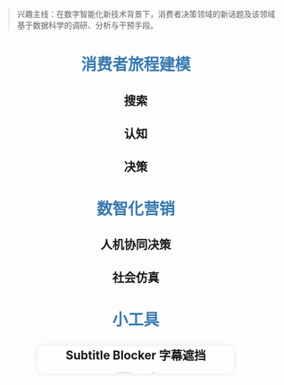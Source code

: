 

> 兴趣主线：在数字智能化新技术背景下，消费者决策领域的新话题及该领域基于数据科学的调研、分析与干预手段。
>

# <center><font color="#3879B1">消费者旅程建模</font></center>

## <center>搜索</center>



## <center>认知</center>



## <center>决策</center>



# <center><font color="#3879B1">数智化营销</font></center>

## <center>人机协同决策</center>



## <center>社会仿真</center>


# <center><font color="#3879B1">小工具</font></center>


<div style="text-align: center; width: 70%; margin: 0 auto; border-radius: 10px; box-shadow: 0 0 10px rgba(0, 0, 0, 0.1);">

## <center>Subtitle Blocker 字幕遮挡</center>

<img src="https://img.caozihang.com/img/202412261234651.png" alt="95272d6ee29c4713a51db2d20be73f32_0" style="zoom:9.5%;margin-right: 5%; border-radius: 30%;"/><img src="https://img.caozihang.com/img/202412261234412.png" alt="demo" style="zoom:10%; margin-left: 5%;" />

</div>